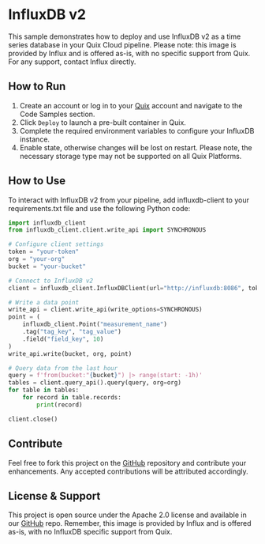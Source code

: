# InfluxDB v2

This sample demonstrates how to deploy and use InfluxDB v2 as a time series database in your Quix Cloud pipeline. Please note: this image is provided by Influx and is offered as-is, with no specific support from Quix. For any support, contact Influx directly.

## How to Run

1. Create an account or log in to your [Quix](https://portal.cloud.quix.io/signup?utm_campaign=github) account and navigate to the Code Samples section.
2. Click `Deploy` to launch a pre-built container in Quix.
3. Complete the required environment variables to configure your InfluxDB instance.
4. Enable state, otherwise changes will be lost on restart. Please note, the necessary storage type may not be supported on all Quix Platforms.

## How to Use
To interact with InfluxDB v2 from your pipeline, add influxdb-client to your requirements.txt file and use the following Python code:

```python
import influxdb_client
from influxdb_client.client.write_api import SYNCHRONOUS

# Configure client settings
token = "your-token"
org = "your-org"
bucket = "your-bucket"

# Connect to InfluxDB v2
client = influxdb_client.InfluxDBClient(url="http://influxdb:8086", token=token, org=org)

# Write a data point
write_api = client.write_api(write_options=SYNCHRONOUS)
point = (
    influxdb_client.Point("measurement_name")
    .tag("tag_key", "tag_value")
    .field("field_key", 10)
)
write_api.write(bucket, org, point)

# Query data from the last hour
query = f'from(bucket:"{bucket}") |> range(start: -1h)'
tables = client.query_api().query(query, org=org)
for table in tables:
    for record in table.records:
        print(record)

client.close()
```

## Contribute

Feel free to fork this project on the [GitHub](https://github.com/quixio/quix-samples) repository and contribute your enhancements. Any accepted contributions will be attributed accordingly.

## License & Support

This project is open source under the Apache 2.0 license and available in our [GitHub](https://github.com/quixio/quix-samples) repo. Remember, this image is provided by Influx and is offered as-is, with no InfluxDB specific support from Quix.
